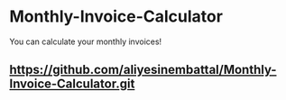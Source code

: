 # Monthly-Invoice-Calculator
You can calculate your monthly invoices!
## https://github.com/aliyesinembattal/Monthly-Invoice-Calculator.git
